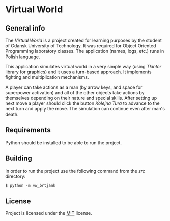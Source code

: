 # Virtual World

## General info

The *Virtual World* is a project created for learning purposes by the student of Gdansk University of Technology. It was required for Object Oriented Programming laboratory classes. The application (names, logs, etc.) runs in Polish language.

This application simulates virtual world in a very simple way (using *Tkinter* library for graphics) and it uses a turn-based approach. It implements fighting and multiplication mechanisms. 

A player can take actions as a man (by arrow keys, and space for superpower activation) and all of the other objects take actions by themselves depending on their nature and special skills. After setting up next move a player should click the button *Kolejna Tura* to advance to the next turn and apply the move. The simulation can continue even after man's death.

## Requirements

Python should be installed to be able to run the project.

## Building

In order to run the project use the following command from the *src* directory:

```
$ python -m vw_brtjank
```


## License

Project is licensed under the [MIT](../master/LICENSE) license.

